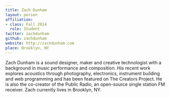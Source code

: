 ```yaml
---
title: Zach Dunham
layout: person
affiliation:
- class: Fall 2014
  role: Student
twitter: zachdunham
github: zachdunham
website: http://zachdunham.com
place: Brooklyn, NY
---
```

Zach Dunham is a sound designer, maker and creative technologist with a background in music performance and composition. His recent work explores acoustics through photography, electronics, instrument building and web programming and has been featured on The Creators Project. He is also the co-creator of the Public Radio, an open-source single station FM receiver. Zach currently lives in Brooklyn, NY.